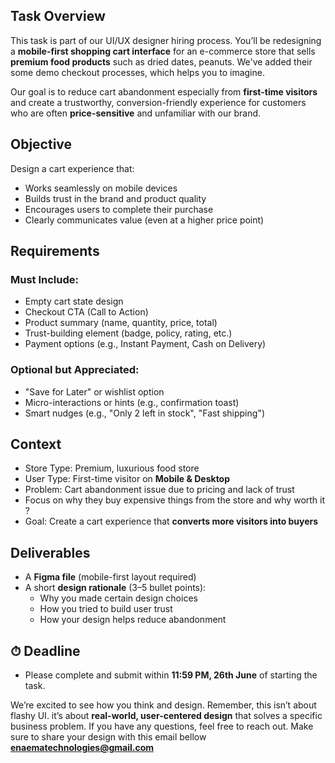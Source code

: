 ## Task Overview

This task is part of our UI/UX designer hiring process. You’ll be redesigning a **mobile-first shopping cart interface** for an e-commerce store that sells **premium food products** such as dried dates, peanuts. We've added their some demo checkout processes, which helps you to imagine.

Our goal is to reduce cart abandonment especially from **first-time visitors** and create a trustworthy, conversion-friendly experience for customers who are often **price-sensitive** and unfamiliar with our brand.

## Objective

Design a cart experience that:

- Works seamlessly on mobile devices
- Builds trust in the brand and product quality
- Encourages users to complete their purchase
- Clearly communicates value (even at a higher price point)

## Requirements

### Must Include:

- Empty cart state design
- Checkout CTA (Call to Action)
- Product summary (name, quantity, price, total)
- Trust-building element (badge, policy, rating, etc.)
- Payment options (e.g., Instant Payment, Cash on Delivery)

### Optional but Appreciated:

- "Save for Later" or wishlist option
- Micro-interactions or hints (e.g., confirmation toast)
- Smart nudges (e.g., "Only 2 left in stock", "Fast shipping")

## Context

- Store Type: Premium, luxurious food store
- User Type: First-time visitor on **Mobile & Desktop**
- Problem: Cart abandonment issue due to pricing and lack of trust
- Focus on why they buy expensive things from the store and why worth it ?
- Goal: Create a cart experience that **converts more visitors into buyers**

## Deliverables

- A **Figma file** (mobile-first layout required)
- A short **design rationale** (3–5 bullet points):
  - Why you made certain design choices
  - How you tried to build user trust
  - How your design helps reduce abandonment

## ⏱ Deadline

- Please complete and submit within **11:59 PM, 26th June** of starting the task.

We’re excited to see how you think and design. Remember, this isn’t about flashy UI. it’s about **real-world, user-centered design** that solves a specific business problem.
If you have any questions, feel free to reach out. Make sure to share your design with this email bellow
**enaematechnologies@gmail.com**
